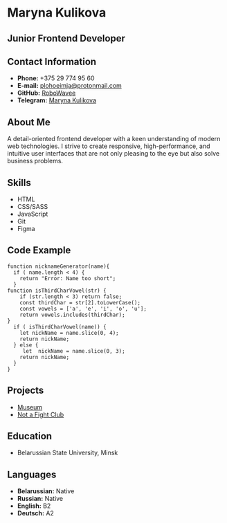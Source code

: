 # Maryna Kulikova


## Junior Frontend Developer


## Contact Information


* __Phone:__ +375 29 774 95 60
* __E-mail:__ plohoeimja@protonmail.com
* __GitHub:__ [RoboWavee](https://github.com/RoboWavee)
* __Telegram:__ [Maryna Kulikova](@mstincan)


## About Me
A detail-oriented frontend developer with a keen understanding of modern web technologies. I strive to create responsive, high-performance, and intuitive user interfaces that are not only pleasing to the eye but also solve business problems.


## Skills

* HTML
* CSS/SASS
* JavaScript
* Git
* Figma


## Code Example
```
function nicknameGenerator(name){
  if ( name.length < 4) {
    return "Error: Name too short";
  }
function isThirdCharVowel(str) {
    if (str.length < 3) return false; 
    const thirdChar = str[2].toLowerCase();
    const vowels = ['a', 'e', 'i', 'o', 'u'];
    return vowels.includes(thirdChar);
}
  if ( isThirdCharVowel(name)) {
    let nickName = name.slice(0, 4);
    return nickName;
  } else {
     let  nickName = name.slice(0, 3);
    return nickName; 
  }
}
```


## Projects
* [Museum](https://rolling-scopes-school.github.io/robowavee-JSFEPRESCHOOL2025Q2/museum/)
* [Not a Fight Club](https://robowavee.github.io/not-fight-club/)
  

## Education
* Belarussian State University, Minsk


## Languages
* __Belarussian:__ Native
* __Russian:__ Native
* __English:__ B2 
* __Deutsch:__ A2



